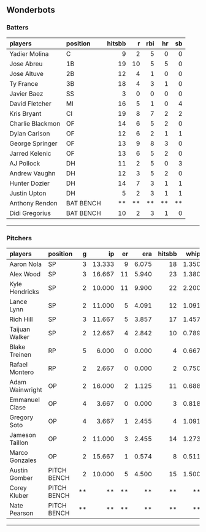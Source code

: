 ## Wonderbots

### Batters

 
|players          |position  | hitsbb|  r| rbi| hr| sb| 
|:----------------|:---------|------:|--:|---:|--:|--:| 
|Yadier Molina    |C         |      9|  2|   5|  0|  0| 
|Jose Abreu       |1B        |     19| 10|   5|  5|  0| 
|Jose Altuve      |2B        |     12|  4|   1|  0|  0| 
|Ty France        |3B        |     18|  4|   3|  1|  0| 
|Javier Baez      |SS        |      3|  0|   0|  0|  0| 
|David Fletcher   |MI        |     16|  5|   1|  0|  4| 
|Kris Bryant      |CI        |     19|  8|   7|  2|  2| 
|Charlie Blackmon |OF        |     14|  6|   5|  2|  0| 
|Dylan Carlson    |OF        |     12|  6|   2|  1|  1| 
|George Springer  |OF        |     13|  9|   8|  3|  0| 
|Jarred Kelenic   |OF        |     13|  6|   5|  2|  0| 
|AJ Pollock       |DH        |     11|  2|   5|  0|  3| 
|Andrew Vaughn    |DH        |     12|  3|   5|  2|  0| 
|Hunter Dozier    |DH        |     14|  7|   3|  1|  1| 
|Justin Upton     |DH        |      5|  2|   3|  1|  1| 
|Anthony Rendon   |BAT BENCH |     **| **|  **| **| **| 
|Didi Gregorius   |BAT BENCH |     10|  2|   3|  1|  0| 

* * *

### Pitchers

 
|players         |position    |  g|     ip| er|   era| hitsbb|  whip| so|  w| sv| 
|:---------------|:-----------|--:|------:|--:|-----:|------:|-----:|--:|--:|--:| 
|Aaron Nola      |SP          |  3| 13.333|  9| 6.075|     18| 1.350| 18|  0|  0| 
|Alex Wood       |SP          |  3| 16.667| 11| 5.940|     23| 1.380| 16|  1|  0| 
|Kyle Hendricks  |SP          |  2| 10.000| 11| 9.900|     22| 2.200| 10|  0|  0| 
|Lance Lynn      |SP          |  2| 11.000|  5| 4.091|     12| 1.091| 15|  0|  0| 
|Rich Hill       |SP          |  3| 11.667|  5| 3.857|     17| 1.457|  9|  0|  0| 
|Taijuan Walker  |SP          |  2| 12.667|  4| 2.842|     10| 0.789|  9|  0|  0| 
|Blake Treinen   |RP          |  5|  6.000|  0| 0.000|      4| 0.667|  8|  1|  0| 
|Rafael Montero  |RP          |  2|  2.667|  0| 0.000|      2| 0.750|  3|  0|  0| 
|Adam Wainwright |OP          |  2| 16.000|  2| 1.125|     11| 0.688| 13|  2|  0| 
|Emmanuel Clase  |OP          |  4|  3.667|  0| 0.000|      3| 0.818|  5|  0|  2| 
|Gregory Soto    |OP          |  4|  3.667|  1| 2.455|      4| 1.091|  7|  0|  3| 
|Jameson Taillon |OP          |  2| 11.000|  3| 2.455|     14| 1.273|  8|  0|  0| 
|Marco Gonzales  |OP          |  2| 15.667|  1| 0.574|      8| 0.511| 14|  1|  0| 
|Austin Gomber   |PITCH BENCH |  2| 10.000|  5| 4.500|     15| 1.500| 11|  1|  0| 
|Corey Kluber    |PITCH BENCH | **|     **| **|    **|     **|    **| **| **| **| 
|Nate Pearson    |PITCH BENCH | **|     **| **|    **|     **|    **| **| **| **| 


* * *


